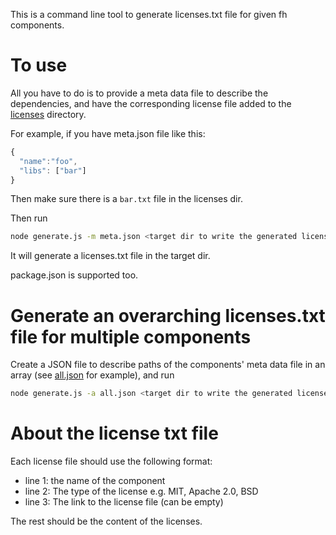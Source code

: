 This is a command line tool to generate licenses.txt file for given fh components.

# To use

All you have to do is to provide a meta data file to describe the dependencies, and have the corresponding license file added to the [licenses](./licenses) directory.

For example, if you have meta.json file like this:

```javascript
{
  "name":"foo",
  "libs": ["bar"]
}
```

Then make sure there is a `bar.txt` file in the licenses dir.

Then run

```bash
node generate.js -m meta.json <target dir to write the generated licenses.txt file>
```

It will generate a licenses.txt file in the target dir.

package.json is supported too.

# Generate an overarching licenses.txt file for multiple components

Create a JSON file to describe paths of the components' meta data file in an array (see [all.json](./metadata/all.json) for example), and run

```bash
node generate.js -a all.json <target dir to write the generated licenses.txt file>
```

# About the license txt file

Each license file should use the following format:

* line 1: the name of the component
* line 2: The type of the license e.g. MIT, Apache 2.0, BSD
* line 3: The link to the license file (can be empty)

The rest should be the content of the licenses.


